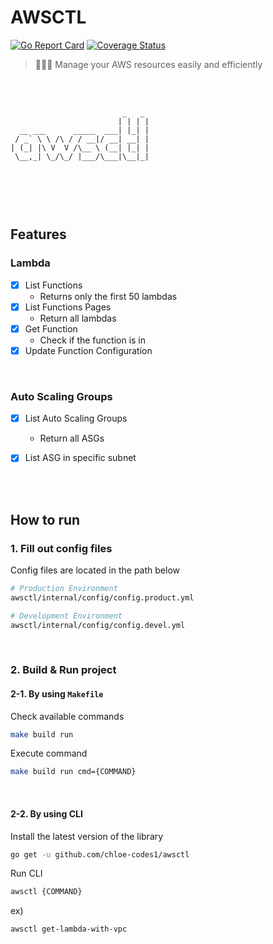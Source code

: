 # AWSCTL

[![Go Report Card](https://goreportcard.com/badge/github.com/chloe-codes1/awsctl)](https://goreportcard.com/report/github.com/chloe-codes1/awsctl) [![Coverage Status](https://coveralls.io/repos/github/chloe-codes1/awsctl/badge.svg?branch=main)](https://coveralls.io/github/chloe-codes1/awsctl?branch=main)

> 👩🏻‍🔧 Manage your AWS resources easily and efficiently

<br>
<br>

```
                         _   _ 
                        | | | |
  __ ___      _____  ___| |_| |
 / _` \ \ /\ / / __|/ __| __| |
| (_| |\ V  V /\__ \ (__| |_| |
 \__,_| \_/\_/ |___/\___|\__|_|
                               
                               
```


<br>
<br>

## Features

### Lambda
- [x] List Functions
  - Returns only the first 50 lambdas
- [x] List Functions Pages
  - Return all lambdas
- [x] Get Function
  - Check if the function is in 
- [x] Update Function Configuration

<br>

### Auto Scaling Groups
- [x] List Auto Scaling Groups
  - Return all ASGs
- [x] List ASG in specific subnet


<br>
<br>

## How to run

### 1. Fill out config files

Config files are located in the path below

```sh
# Production Environment
awsctl/internal/config/config.product.yml

# Development Environment
awsctl/internal/config/config.devel.yml
```

<br>

### 2. Build & Run project


#### 2-1. By using `Makefile`

Check available commands
```sh
make build run
```

Execute command

```sh
make build run cmd={COMMAND}
```
<br>

#### 2-2. By using CLI
Install the latest version of the library
```sh
go get -u github.com/chloe-codes1/awsctl
```
Run CLI
```sh
awsctl {COMMAND}
```

ex)
```sh
awsctl get-lambda-with-vpc
```

<br>  